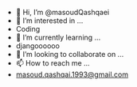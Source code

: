 - 👋 Hi, I’m @masoudQashqaei
- 👀 I’m interested in ...
- Coding
- 🌱 I’m currently learning ...
- djangoooooo
- 💞️ I’m looking to collaborate on ...
- 📫 How to reach me ...
- masoud.qashqai.1993@gmail.com

<!---
masoudQashqaei/masoudQashqaei is a ✨ special ✨ repository because its `README.md` (this file) appears on your GitHub profile.
You can click the Preview link to take a look at your changes.
--->

